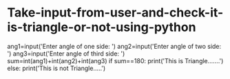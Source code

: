 # Take-input-from-user-and-check-it-is-triangle-or-not-using-python
ang1=input('Enter angle of one side: ')
ang2=input('Enter angle of two side: ')
ang3=input('Enter angle of third side: ')
sum=int(ang1)+int(ang2)+int(ang3)
if sum==180:
    print('This is Triangle.......')
else:
    print('This is not Triangle.....')
